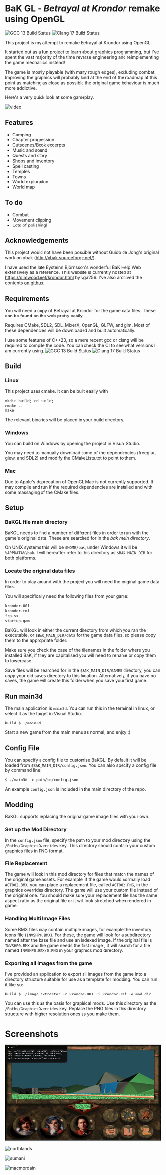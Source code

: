 
# BaK GL - _Betrayal at Krondor_ remake using OpenGL

![GCC 13 Build Status](https://github.com/xavieran/BaKGL/actions/workflows/gcc.yml/badge.svg)
![Clang 17 Build Status](https://github.com/xavieran/BaKGL/actions/workflows/clang.yml/badge.svg)

This project is my attempt to remake Betrayal at Krondor using OpenGL.

It started out as a fun project to learn about graphics programming, but I've spent the vast majority of the time reverse engineering and reimplementing the game mechanics instead!

The game is mostly playable (with many rough edges), excluding combat. Improving the graphics will probably land at the end of the roadmap at this point as matching as close as possible the original game behaviour is much more addictive.

Here's a very quick look at some gameplay.

![video](https://github.com/xavieran/blog/blob/master/resources/video/intro_film.gif?raw=true "Intro Video")
## Features
* Camping
* Chapter progression
* Cutscenes/Book excerpts
* Music and sound
* Quests and story
* Shops and inventory
* Spell casting
* Temples
* Towns
* World exploration
* World map

## To do
* Combat
* Movement clipping
* Lots of polishing!

## Acknowledgements

This project would not have been possible without Guido de Jong's original work on xbak (http://xbak.sourceforge.net/).

I have used the late Eysteinn Björnsson's wonderful BaK Help Web extensively as a reference. This website is currently hosted at https://dimwood.net/krondor.html by vga256. I've also archived the contents [on github](https://github.com/xavieran/BaKHelpWeb).

## Requirements
You will need a copy of Betrayal at Krondor for the game data files. These can be found on the web pretty easily.

Requires CMake, SDL2, SDL_MixerX, OpenGL, GLFW, and glm. Most of these dependencies will be downloaded and built automatically.

I use some features of C++23, so a more recent gcc or clang will be required to compile the code. You can check the CI to see what versions I am currently using.
![GCC 13 Build Status](https://github.com/xavieran/BaKGL/actions/workflows/gcc.yml/badge.svg)
![Clang 17 Build Status](https://github.com/xavieran/BaKGL/actions/workflows/clang.yml/badge.svg)

## Build
### Linux
This project uses cmake. It can be built easily with
```
mkdir build; cd build;
cmake ..
make
```

The relevant binaries will be placed in your build directory.

### Windows
You can build on Windows by opening the project in Visual Studio.

You may need to manually download some of the dependencies (freeglut, glew, and SDL2) and modify the CMakeLists.txt to point to them.

### Mac
Due to Apple's deprecation of OpenGL Mac is not currently supported. It may compile and run if the required dependencies are installed and with some massaging of the CMake files.

## Setup
### BaKGL file main directory
BaKGL needs to find a number of different files in order to run with the game's original data. These are searched for in the _bak main directory_.

On UNIX systems this will be `$HOME/bak`, under Windows it will be `%APPDATA%\bak`. I will hereafter refer to this directory as `$BAK_MAIN_DIR` for both platforms.

### Locate the original data files
In order to play around with the project you will need the original game data files.

You will specifically need the following files from your game: 
```
krondor.001
krondor.rmf
frp.sx
startup.gam
```

BaKGL will look in either the current directory from which you ran the executable, or `$BAK_MAIN_DIR/data` for the game data files, so please copy them to the appropriate folder.

Make sure you check the case of the filenames in the folder where you installed BaK, if they are capitalised you will need to rename or copy them to lowercase.

Save files will be searched for in the `$BAK_MAIN_DIR/GAMES` directory, you can _copy_ your old saves directory to this location. Alternatively, if you have no saves, the game will create this folder when you save your first game.

## Run main3d
The main application is `main3d`. You can run this in the terminal in linux, or select it as the target in Visual Studio.

```
build $ ./main3d
```

Start a new game from the main menu as normal, and enjoy :)

## Config File

You can specify a config file to customise BaKGL. By default it will be loaded from `$BAK_MAIN_DIR/config.json`. You can also specify a config file by command line:
```
$ ./main3d -c path/to/config.json
```

An example `config.json` is included in the main directory of the repo.

## Modding

BaKGL supports replacing the original game image files with your own.

### Set up the Mod Directory
In the `config.json` file, specify the path to your mod directory using the `/Paths/GraphicsOverrides` key. This directory should contain your custom graphics files in PNG format.

### File Replacement
The game will look in this mod directory for files that match the names of the original game assets. For example, if the game would normally load `ACT002.BMX`, you can place a replacement file, called `ACT002.PNG`, in the graphics overrides directory. The game will use your custom file instead of the original one. You should make sure your replacement file has the same aspect ratio as the original file or it will look stretched when rendered in game.

### Handling Multi Image Files
Some BMX files may contain multiple images, for example the inventory icons file (`INVSHP0.BMX`). For these, the game will look for a subdirectory named after the base file and use an indexed image.
If the original file is `INVSHP0.BMX` and the game needs the first image , it will search for a file named `INVSHP0.BMX/0.PNG` in your graphics mod directory.

### Exporting all images from the game
I've provided an application to export all images from the game into a directory structure suitable for use as a template for modding. You can run it like so:
```
build $ ./image_extractor -r krondor.001 -i krondor.rmf -o mod_dir
```

You can use this as the basis for graphical mods. Use this directory as the `/Paths/GraphicsOverrides` key. Replace the PNG files in this directory structure with higher resolution ones as you make them.

# Screenshots
![waterfall_ui](screenshots/waterfall_ui.png?raw=true "Waterfall near Tyr-Sog with UI")

![northlands](screenshots/northlands.png?raw=true "Town in Northlands")

![sumani](screenshots/sumani.png?raw=true "Lamut Inn")

![macmordain](screenshots/macmordain.png?raw=true "Mac Mordain Cadall")
